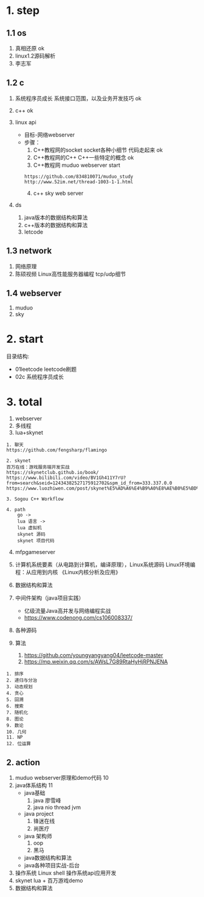 # 1. step
## 1.1 os
1. 真相还原               ok
2. linux1.2源码解析
3. 李志军

## 1.2 c
1. 系统程序员成长 系统接口范围，以及业务开发技巧  ok
2. c++                                         ok
3. linux api                                  
    - 目标-网络webserver
    - 步骤：
        1. C++教程网的socket           socket各种小细节   代码走起来     ok
        2. C++教程网的C++              C++一些特定的概念                ok
        3. C++教程网 muduo             webserver                       start  
        ```
        https://github.com/834810071/muduo_study
        http://www.52im.net/thread-1003-1-1.html
        ```
        4. c++ sky                     web server    
                
4. ds
    1. java版本的数据结构和算法
    2. c++版本的数据结构和算法
    3. letcode
## 1.3 network
1. 网络原理
2. 陈硕视频  Linux高性能服务器编程      tcp/udp细节    
## 1.4 webserver
1. muduo 
2. sky

# 2. start
目录结构:
- 01leetcode leetcode刷题
- 02c 系统程序员成长

# 3. total
1. webserver
2. 多线程
3. lua+skynet
```
1. 聊天
https://github.com/fengsharp/flamingo

2. skynet
百万在线：游戏服务端开发实战
https://skynetclub.github.io/book/
https://www.bilibili.com/video/BV1Gh411Y7rU?from=search&seid=12434382527175912702&spm_id_from=333.337.0.0
https://www.luozhiwen.com/post/skynet%E5%AD%A6%E4%B9%A0%E8%AE%B0%E5%BD%95/%E5%85%B3%E4%BA%8ESkynet.html

3. Sogou C++ Workflow

4. path
    go ->
    lua 语言 -> 
    lua 虚拟机
    skynet 源码
    skynet 项目代码

```
4. mfpgameserver
5. 计算机系统要素（从电路到计算机，编译原理），Linux系统源码  Linux环境编程：从应用到内核 《Linux内核分析及应用》  
6. 数据结构和算法
7. 中间件架构（java项目实践）    
    - 亿级流量Java高并发与网络编程实战
    - https://www.codenong.com/cs106008337/
8. 各种源码

9. 算法
    1. https://github.com/youngyangyang04/leetcode-master
    2. https://mp.weixin.qq.com/s/AWsL7G89RtaHyHjRPNJENA
```
1. 排序
2. 递归与分治
3. 动态规划
4. 贪心
5. 回溯
6. 搜索
7. 随机化
8. 图论
9. 数论
10. 几何
11. NP
12. 位运算
```

## 2. action
1. muduo webserver原理和demo代码    10
2. java体系结构                     11
    - java基础
        1. java 廖雪峰
        2. java nio thread jvm 
    - java project
        1. 锋迷在线
        2. 尚医疗
    - java 架构师
        1. oop
        2. 黑马
    - java数据结构和算法
    - java各种项目实战-后台
3. 操作系统 Linux shell 操作系统api应用开发
4. skynet lua + 百万游戏demo
5. 数据结构和算法








